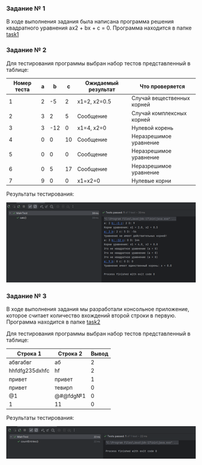 ### Задание № 1

В ходе выполнения задания была написана программа решения квадратного уравнения ах2 + bх + с = 0. Программа находится в папке [task1](/task1)

### Задание № 2

Для тестирования программы выбран набор тестов представленный в таблице:

Номер теста |   a   |   b   |   c   | Ожидаемый результат | Что проверяется
----------- | ----- | ----- | ----- | ------------------- | ---------------
1           | 2     | -5    | 2     | x1=2, x2=0.5        | Случай вещественных корней
2           | 3     | 2     | 5     | Сообщение           | Случай комплексных корней
3           | 3     | -12   | 0     | x1=4, x2=0          | Нулевой корень
4           | 0     | 0     | 10    | Сообщение           | Неразрешимое уравнение
5           | 0     | 0     | 0     | Сообщение           | Неразрешимое уравнение
6           | 0     | 5     | 17    | Сообщение           | Неразрешимое уравнение
7           | 9     | 0     | 0     | x1=x2=0             | Нулевые корни

Результаты тестирования:

![result](images/result.png)

### Задание № 3

В ходе выполнения задания мы разработали консольное приложение, которое считает количество вхождений второй строки в первую. Программа находится в папке [task2](/task2)

Для тестирования программы выбран набор тестов представленный в таблице:

Строка 1          | Строка 2 | Вывод
----------------- | -------- | ---
абвгабвг          | аб       | 2
hhfdfg235dxhfc    | hf       | 2
привет            | привет   | 1
привет            | тевирп   | 0
@1                | @#@fdg№1 | 0
1                 | 11       | 0

Результаты тестирования:

![result](images/result2.png)